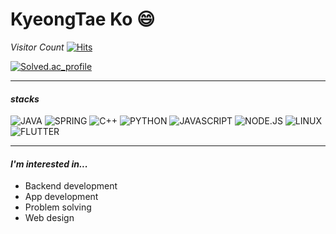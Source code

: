 # KyeongTae Ko :smile:

*Visitor Count* [![Hits](https://hits.seeyoufarm.com/api/count/incr/badge.svg?url=https%3A%2F%2Fgithub.com%2Fkraftenty&count_bg=%2300A883&title_bg=%23555555&icon=&icon_color=%23E7E7E7&title=hits&edge_flat=false)](https://hits.seeyoufarm.com)

[![Solved.ac_profile](http://mazassumnida.wtf/api/v2/generate_badge?boj=kraftenty)](https://solved.ac/kraftenty)

---
#### *stacks*

![JAVA](https://img.shields.io/badge/Java-FF7800.svg?&style=for-the-badge&logo=Gradle&logoColor=white)
![SPRING](https://img.shields.io/badge/spring-6DB33F?style=for-the-badge&logo=spring&logoColor=white)
![C++](https://img.shields.io/badge/C++-00599C?style=for-the-badge&logo=cplusplus&logoColor=white)
![PYTHON](https://img.shields.io/badge/Python-3776AB?style=for-the-badge&logo=Python&logoColor=white)
![JAVASCRIPT](https://img.shields.io/badge/JavaScript-F7DF1E?style=for-the-badge&logo=JavaScript&logoColor=white)
![NODE.JS](https://img.shields.io/badge/Node.js-339933?style=for-the-badge&logo=nodedotjs&logoColor=white)
![LINUX](https://img.shields.io/badge/Linux-FCC624?style=for-the-badge&logo=linux&logoColor=white)
![FLUTTER](https://img.shields.io/badge/Flutter-02569B?style=for-the-badge&logo=flutter&logoColor=white)

---
#### *I'm interested in...*
* Backend development
* App development
* Problem solving
* Web design
